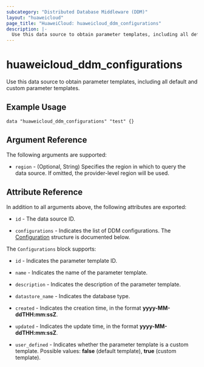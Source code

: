 ```yaml
---
subcategory: "Distributed Database Middleware (DDM)"
layout: "huaweicloud"
page_title: "HuaweiCloud: huaweicloud_ddm_configurations"
description: |-
  Use this data source to obtain parameter templates, including all default and custom parameter templates.
---
```


# huaweicloud_ddm_configurations

Use this data source to obtain parameter templates, including all default and custom parameter templates.

## Example Usage

```hcl
data "huaweicloud_ddm_configurations" "test" {}
```

## Argument Reference

The following arguments are supported:

* `region` - (Optional, String) Specifies the region in which to query the data source.
  If omitted, the provider-level region will be used.

## Attribute Reference

In addition to all arguments above, the following attributes are exported:

* `id` - The data source ID.

* `configurations` - Indicates the list of DDM configurations.
  The [Configuration](#DdmConfigurations_Configuration) structure is documented below.

<a name="DdmConfigurations_Configuration"></a>
The `Configurations` block supports:

* `id` - Indicates the parameter template ID.

* `name` - Indicates the name of the parameter template.

* `description` - Indicates the description of the parameter template.

* `datastore_name` - Indicates the database type.

* `created` - Indicates the creation time, in the format **yyyy-MM-ddTHH:mm:ssZ**.

* `updated` - Indicates the update time, in the format **yyyy-MM-ddTHH:mm:ssZ**.

* `user_defined` - Indicates whether the parameter template is a custom template. Possible values: **false** (default
  template), **true** (custom template).
